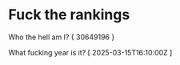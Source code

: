 # Fuck the rankings

Who the hell am I?
{ 30649196 }

What fucking year is it?
[ 2025-03-15T16:10:00Z ]
